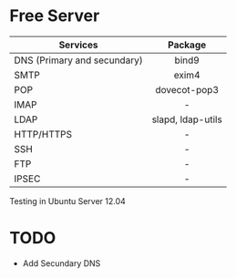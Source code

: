 # Free Server

| Services                     | Package                |
| -----------------------------|:----------------------:|
| DNS (Primary and secundary)  | bind9
| SMTP 	    					| exim4
| POP   	  					| dovecot-pop3
| IMAP 							| -
| LDAP		 					| slapd, ldap-utils
| HTTP/HTTPS 					| -
| SSH 							| -
| FTP 							| -
| IPSEC						 	| -


Testing in Ubuntu Server 12.04

# TODO

* Add Secundary DNS